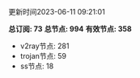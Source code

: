 更新时间2023-06-11 09:21:01

**总订阅: 73**
**总节点: 994**
**有效节点: 358**
- v2ray节点: 281
- trojan节点: 59
- ss节点: 18
